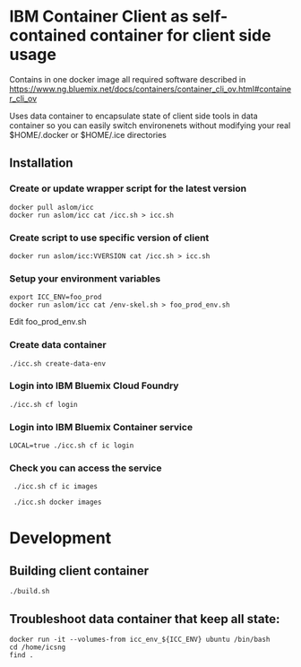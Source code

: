 
# IBM Container Client as self-contained container for client side usage

Contains in one docker image all required software described in
https://www.ng.bluemix.net/docs/containers/container_cli_ov.html#container_cli_ov

Uses data container to encapsulate state of client side tools in data container so you can easily switch environenets without modifying your real $HOME/.docker or $HOME/.ice directories

## Installation

### Create or update wrapper script for the latest version

```
docker pull aslom/icc
docker run aslom/icc cat /icc.sh > icc.sh
```

### Create script to use specific version of client

```
docker run aslom/icc:VVERSION cat /icc.sh > icc.sh
```

### Setup your environment variables

```
export ICC_ENV=foo_prod
docker run aslom/icc cat /env-skel.sh > foo_prod_env.sh
```

Edit foo_prod_env.sh

### Create data container

```
./icc.sh create-data-env
```

### Login into IBM Bluemix Cloud Foundry

```
./icc.sh cf login
```

### Login into IBM Bluemix Container service

```
LOCAL=true ./icc.sh cf ic login
```

### Check you can access the service

```
 ./icc.sh cf ic images
```

```
 ./icc.sh docker images
```

# Development

## Building client container

```
./build.sh
```


## Troubleshoot data container that keep all state:

```
docker run -it --volumes-from icc_env_${ICC_ENV} ubuntu /bin/bash
cd /home/icsng
find .
```
